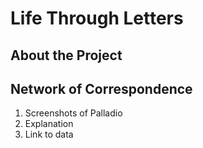 # Life Through Letters
<!-- Write Description Here-->

## About the Project
## Network of Correspondence
1. Screenshots of Palladio
2.  Explanation
3.  Link to data